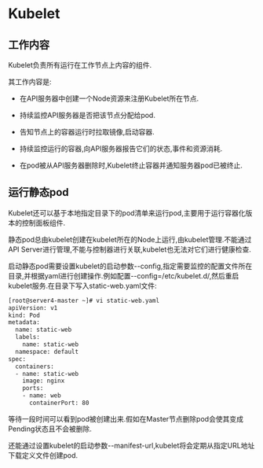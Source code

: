 # Kubelet

## 工作内容

Kubelet负责所有运行在工作节点上内容的组件.

其工作内容是:

- 在API服务器中创建一个Node资源来注册Kubelet所在节点.
- 持续监控API服务器是否把该节点分配给pod.

- 告知节点上的容器运行时拉取镜像,启动容器.
- 持续监控运行的容器,向API服务器报告它们的状态,事件和资源消耗.

- 在pod被从API服务器删除时,Kubelet终止容器并通知服务器pod已被终止.



## 运行静态pod

 Kubelet还可以基于本地指定目录下的pod清单来运行pod,主要用于运行容器化版本的控制面板组件.

静态pod总由kubelet创建在kubelet所在的Node上运行,由kubelet管理.不能通过API Server进行管理,不能与控制器进行关联,kubelet也无法对它们进行健康检查.

启动静态pod需要设置kubelet的启动参数--config,指定需要监控的配置文件所在目录,并根据yaml进行创建操作.例如配置--config=/etc/kubelet.d/,然后重启kubelet服务.在目录下写入static-web.yaml文件:

```sh
[root@server4-master ~]# vi static-web.yaml
apiVersion: v1
kind: Pod
metadata:
  name: static-web
  labels:
    name: static-web
  namespace: default
spec:
  containers:
  - name: static-web
    image: nginx
    ports:
    - name: web
      containerPort: 80
```

等待一段时间可以看到pod被创建出来.假如在Master节点删除pod会使其变成Pending状态且不会被删除.

还能通过设置kubelet的启动参数--manifest-url,kubelet将会定期从指定URL地址下载定义文件创建pod.


